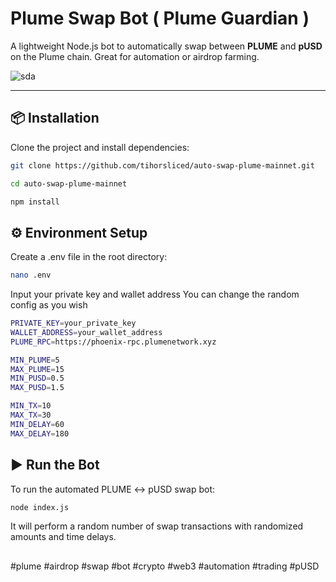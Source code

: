# Plume Swap Bot ( Plume Guardian )

A lightweight Node.js bot to automatically swap between **PLUME** and **pUSD** on the Plume chain. Great for automation or airdrop farming.

![sda](https://github.com/user-attachments/assets/1a024800-d218-40dd-a189-38781266ab78)

---

## 📦 Installation

Clone the project and install dependencies:

```bash
git clone https://github.com/tihorsliced/auto-swap-plume-mainnet.git
```
```bash
cd auto-swap-plume-mainnet
```
```bash
npm install
```

## ⚙️ Environment Setup
Create a .env file in the root directory:

```bash
nano .env
```
Input your private key and wallet address
You can change the random config as you wish

```bash
PRIVATE_KEY=your_private_key
WALLET_ADDRESS=your_wallet_address
PLUME_RPC=https://phoenix-rpc.plumenetwork.xyz

MIN_PLUME=5
MAX_PLUME=15
MIN_PUSD=0.5
MAX_PUSD=1.5

MIN_TX=10
MAX_TX=30
MIN_DELAY=60
MAX_DELAY=180
```

## ▶️ Run the Bot
To run the automated PLUME ↔ pUSD swap bot:

```bash
node index.js
```
It will perform a random number of swap transactions with randomized amounts and time delays.

##
#plume #airdrop #swap #bot #crypto #web3 #automation #trading #pUSD
